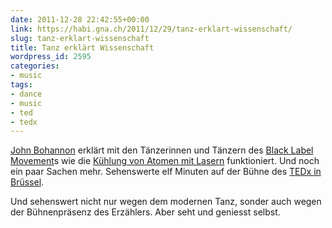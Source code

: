 ```yaml
---
date: 2011-12-28 22:42:55+00:00
link: https://habi.gna.ch/2011/12/29/tanz-erklart-wissenschaft/
slug: tanz-erklart-wissenschaft
title: Tanz erklärt Wissenschaft
wordpress_id: 2595
categories:
- music
tags:
- dance
- music
- ted
- tedx
---
```


[John Bohannon](http://www.johnbohannon.org/) erklärt mit den Tänzerinnen und Tänzern des [Black Label Movement](http://www.blacklabelmovement.com/)s wie die [Kühlung von Atomen mit Lasern](https://de.wikipedia.org/wiki/Laserk%C3%BChlung) funktioniert. Und noch ein paar Sachen mehr. Sehenswerte elf Minuten auf der Bühne des [TEDx in Brüssel](http://www.tedxbrussels.eu/).




Und sehenswert nicht nur wegen dem modernen Tanz, sonder auch wegen der Bühnenpräsenz des Erzählers. Aber seht und geniesst selbst.
